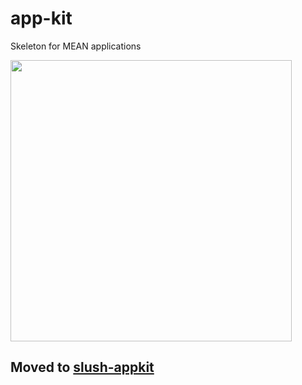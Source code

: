 # app-kit
Skeleton for MEAN applications

<img src="https://app-kit-assets.s3.amazonaws.com/mean-stack.png" width="450">

## Moved to [slush-appkit](https://github.com/stewones/slush-appkit)
